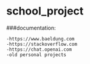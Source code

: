 # school_project
###documentation: 
```
-https://www.baeldung.com
-https://stackoverflow.com
-https://chat.openai.com
-old personal projects
```
